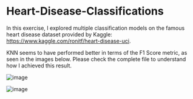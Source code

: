 # Heart-Disease-Classifications
In this exercise, I explored multiple classification models on the famous heart disease dataset provided by Kaggle: https://www.kaggle.com/ronitf/heart-disease-uci.

KNN seems to have performed better in terms of the F1 Score metric, as seen in the images below. Please check the complete file to understand how I achieved this result.

![image](https://user-images.githubusercontent.com/8387776/118586764-53c80a80-b769-11eb-8393-2b34b8470c64.png)

![image](https://user-images.githubusercontent.com/8387776/118586788-5d517280-b769-11eb-94d8-5bb55fd4a716.png)
